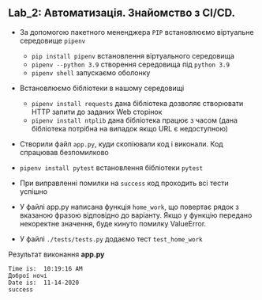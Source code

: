 ## Lab_2: Автоматизація. Знайомство з CI/CD.

* За допомогою пакетного мененджера `PIP` встановлюємо віртуальне середовище `pipenv`
    * `pip install pipenv` встановлення віртуального середовища
    * `pipenv --python 3.9` створення середовища під `python 3.9`
    * `pipenv shell` запускаємо оболонку
* Встановлюємо бібліотеки в нашому середовищі 
    * `pipenv install requests` дана бібліотека дозволяє створювати HTTP запити до заданих Web сторінок
    * `pipenv install ntplib` дана бібліотека працює з часом (дана бібліотека потрібна на випадок якщо URL є недоступною)
* Створили файл `app.py`, куди скопіювали код і виконали. Код спрацював безпомилково
* `pipenv install pytest` встановлення бібліотеки `pytest`
* При виправленні помилки на `success` код проходить всі тести успішно

* У файлі app.py написана функція `home_work`, що повертає рядок з вказаною фразою відповідно до варіанту. Якщо у функцію передано некоректне значення, буде кинуто помилку ValueError.

* У файлі `./tests/tests.py` додаємо тест `test_home_work`

Результат виконання __app.py__  
```
Time is:  10:19:16 AM
Доброї ночі
Date is:  11-14-2020
success
```